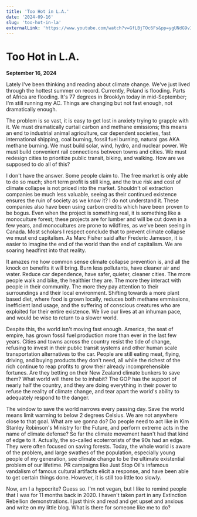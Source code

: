```yaml
---
title: 'Too Hot in L.A.'
date: '2024-09-16'
slug: 'too-hot-in-la'
externalLink: 'https://www.youtube.com/watch?v=GfLBjTOc6Fs&pp=ygUNdG9vIGhvdCBpbiBsYQ%3D%3D'
---
```


<script>
	import Nameplate from '$lib/Nameplate.svelte';
</script>

<Nameplate />

# Too Hot in L.A.

**September 16, 2024**

Lately I've been thinking and reading about climate change. We've just lived through the
hottest summer on record. Currently, Poland is flooding. Parts of Africa are flooding. It's 77
degrees in Brooklyn today in mid-September; I'm still running my AC. Things are changing but
not fast enough, not dramatically enough.

The problem is so vast, it is easy to get lost in anxiety trying to grapple with it. We must
dramatically curtail carbon and methane emissions; this means an end to industrial animal
agriculture, car dependent societies, fast international shipping, coal burning, fossil fuel
burning, natural gas AKA methane burning. We must build solar, wind, hydro, and nuclear power.
We must build convenient rail connections between towns and cities. We must redesign cities to
prioritize public transit, biking, and walking. How are we supposed to do all of this?

I don't have the answer. Some people claim to. The free market is only able to do so much;
short term profit is still king, and the true risk and cost of climate collapse is not priced
into the market. Shouldn't oil extraction companies be much less valuable, seeing as their
continued existence ensures the ruin of society as we know it? I do not understand it. These
companies also have been using carbon credits which have been proven to be bogus. Even when
the project is something real, it is something like a monoculture forest; these projects are
for lumber and will be cut down in a few years, and monocultures are prone to wildfires, as
we've been seeing in Canada. Most scholars I respect conclude that to prevent climate collapse
we must end capitalism. As Marc Fisher said after Frederic Jameson, it is easier to imagine
the end of the world than the end of capitalism. We are soaring headfirst into that reality.

It amazes me how common sense climate collapse prevention is, and all the knock on benefits it
will bring. Burn less pollutants, have cleaner air and water. Reduce car dependence, have
safer, quieter, cleaner cities. The more people walk and bike, the healthier they are. The
more they interact with people in their community. The more they pay attention to their
surroundings and their local environment. Shifting towards a more plant based diet, where food
is grown locally, reduces both methane emmissions, inefficient land usage, and the suffering
of conscious creatures who are exploited for their entire existence. We live our lives at an
inhuman pace, and would be wise to return to a slower world.

Despite this, the world isn't moving fast enough. America, the seat of empire, has grown
fossil fuel production more than ever in the last few years. Cities and towns across the
country resist the tide of change, refusing to invest in their public transit systems and
other human scale transportation alternatives to the car. People are still eating meat,
flying, driving, and buying products they don't need, all while the richest of the rich
continue to reap profits to grow their already incomprehensible fortunes. Are they betting on
their New Zealand climate bunkers to save them? What world will there be to inhabit? The GOP
has the support of nearly half the country, and they are doing everything in their power to
refuse the reality of climate change, and tear apart the world's ability to adequately respond
to the danger.

The window to save the world narrows every passing day. Save the world means limit warming to
below 2 degrees Celsius. We are not anywhere close to that goal. What are we gonna do? Do
people need to act like in Kim Stanley Robinson's Ministry for the Future, and perform extreme
acts in the name of climate defense? So far the climate movement hasn't had that kind of edge
to it. Actually, the so-called ecoterrorists of the 90s had an edge. They were often focused
on saving forests. Today, the whole world is aware of the problem, and large swathes of the
population, especially young people of my generation, see climate change to be the ultimate
existential problem of our lifetime. PR campaigns like Just Stop Oil's infamous vandalism of
famous cultural artifacts elicit a response, and have been able to get certain things done.
However, it is still too little too slowly.

Now, am I a hypocrite? Guess so. I'm not vegan, but I like to remind people that I was for 11
months back in 2020. I haven't taken part in any Extinction Rebellion demonstrations. I just
think and read and get upset and anxious and write on my little blog. What is there for
someone like me to do?
